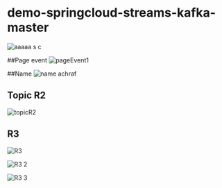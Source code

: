# demo-springcloud-streams-kafka-master
![aaaaa s c](https://user-images.githubusercontent.com/86847138/221362871-3eabd228-9157-4c83-94dc-461fa2b41ba1.PNG)

##Page event 
![pageEvent1](https://user-images.githubusercontent.com/86847138/221362873-6380d653-7f81-4dfd-aad2-3ce0a229b124.PNG)

##Name
![name achraf](https://user-images.githubusercontent.com/86847138/221362883-c945b720-76dc-4347-a880-9819a83b4050.PNG)

## Topic R2
![topicR2](https://user-images.githubusercontent.com/86847138/221362885-abdb06a6-78e8-496c-baf0-d54d5e86a30a.PNG)

## R3
![R3](https://user-images.githubusercontent.com/86847138/221362889-806e487b-e335-4c4e-9b36-c33c347e56bb.PNG)




![R3 2](https://user-images.githubusercontent.com/86847138/221362902-a7f42131-ae2a-4bb0-8eaa-841645af3017.PNG)




![R3 3](https://user-images.githubusercontent.com/86847138/221362904-4e2d3a2a-b3c5-42c4-9a77-20b2241e26ca.PNG)
